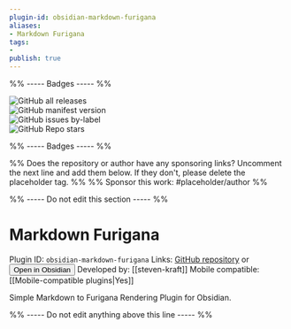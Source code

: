 ```yaml
---
plugin-id: obsidian-markdown-furigana
aliases:
- Markdown Furigana
tags: 
- 
publish: true
---
```


%% ----- Badges ----- %%

![GitHub all releases](https://img.shields.io/github/downloads/steven-kraft/obsidian-markdown-furigana/total?color=573E7A&logo=github&style=for-the-badge)   
![GitHub manifest version](https://img.shields.io/github/manifest-json/v/steven-kraft/obsidian-markdown-furigana?color=573E7A&logo=github&style=for-the-badge)   
![GitHub issues by-label](https://img.shields.io/github/issues/steven-kraft/obsidian-markdown-furigana/help%20wanted?color=573E7A&logo=github&style=for-the-badge)   
![GitHub Repo stars](https://img.shields.io/github/stars/steven-kraft/obsidian-markdown-furigana?color=573E7A&logo=github&style=for-the-badge)

%% ----- Badges ----- %%

%% Does the repository or author have any sponsoring links? Uncomment the next line and add them below. If they don't, please delete the placeholder tag. %%
%% Sponsor this work: #placeholder/author %%

%% ----- Do not edit this section ----- %%

# Markdown Furigana

Plugin ID: `obsidian-markdown-furigana`
Links: [GitHub repository](https://github.com/steven-kraft/obsidian-markdown-furigana) or [<button id=HH>Open in Obsidian</button>](obsidian://goto-plugin?id=obsidian-markdown-furigana)
Developed by: [[steven-kraft]]
Mobile compatible: [[Mobile-compatible plugins|Yes]]

Simple Markdown to Furigana Rendering Plugin for Obsidian.

%% ----- Do not edit anything above this line ----- %% 
